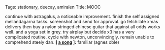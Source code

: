 Tags: stationary, deecay, amiralen
Title: MOOC
  
continue with astragalus, a noticeable improvement. finish the self assigned mellandagarna tasks. screenshot and send for approval. go fetch late xmas delivery then buy a nylon stringed chinese guitar that against all odds works well. and a yoga set in grey. try airplay but decide x3 has a very complicated routine. cycle with newton, unconvincingly. remain unable to comprehend steely dan.
**[ [a song](https://open.spotify.com/track/4z7N3LUchksm6yMrH2XHA4) ]:** familiar (agnes oble)